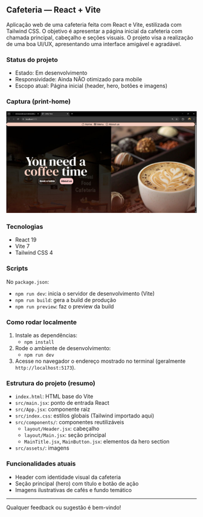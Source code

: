 ## Cafeteria — React + Vite

Aplicação web de uma cafeteria feita com React e Vite, estilizada com Tailwind CSS. O objetivo é apresentar a página inicial da cafeteria com chamada principal, cabeçalho e seções visuais. O projeto visa a realização de uma boa UI/UX, apresentando uma interface amigável e agradável.

### Status do projeto
- Estado: Em desenvolvimento
- Responsividade: Ainda NÃO otimizado para mobile
- Escopo atual: Página inicial (header, hero, botões e imagens)

### Captura (print-home)
![print-home](src/assets/print_home.png)

### Tecnologias
- React 19
- Vite 7
- Tailwind CSS 4

### Scripts
No `package.json`:
- `npm run dev`: inicia o servidor de desenvolvimento (Vite)
- `npm run build`: gera a build de produção
- `npm run preview`: faz o preview da build

### Como rodar localmente
1. Instale as dependências:
   - `npm install`
2. Rode o ambiente de desenvolvimento:
   - `npm run dev`
3. Acesse no navegador o endereço mostrado no terminal (geralmente `http://localhost:5173`).

### Estrutura do projeto (resumo)
- `index.html`: HTML base do Vite
- `src/main.jsx`: ponto de entrada React
- `src/App.jsx`: componente raiz
- `src/index.css`: estilos globais (Tailwind importado aqui)
- `src/components/`: componentes reutilizáveis
  - `layout/Header.jsx`: cabeçalho
  - `layout/Main.jsx`: seção principal
  - `MainTitle.jsx`, `MainButton.jsx`: elementos da hero section
- `src/assets/`: imagens

### Funcionalidades atuais
- Header com identidade visual da cafeteria
- Seção principal (hero) com título e botão de ação
- Imagens ilustrativas de cafés e fundo temático

---

Qualquer feedback ou sugestão é bem-vindo!
